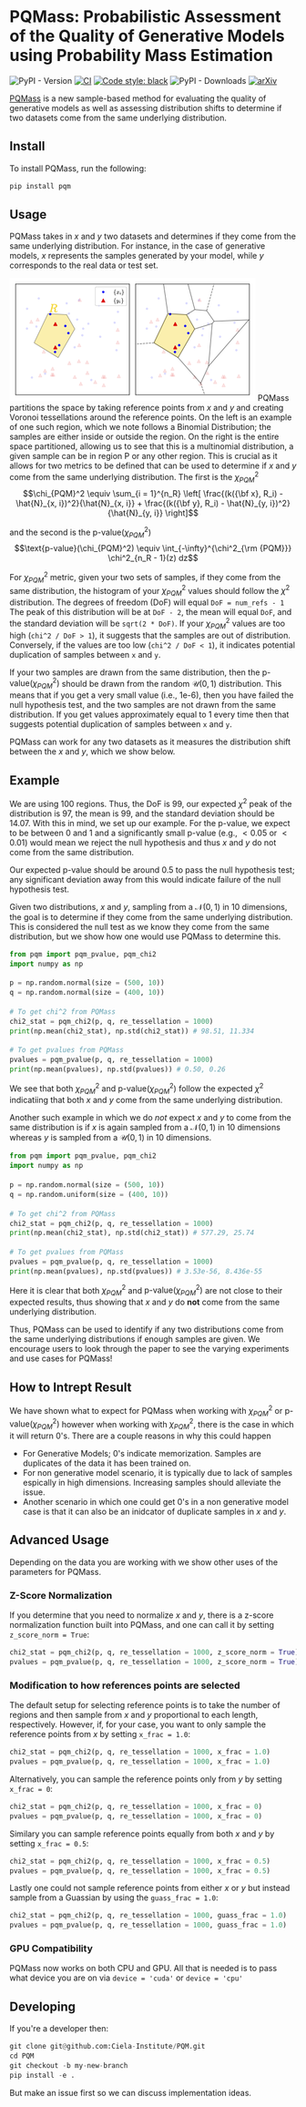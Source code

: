 # PQMass: Probabilistic Assessment of the Quality of Generative Models using Probability Mass Estimation

![PyPI - Version](https://img.shields.io/pypi/v/pqm?style=flat-square)
[![CI](https://github.com/Ciela-Institute/PQM/actions/workflows/ci.yml/badge.svg)](https://github.com/Ciela-Institute/PQM/actions/workflows/ci.yml)
[![Code style: black](https://img.shields.io/badge/code%20style-black-000000.svg)](https://github.com/psf/black)
![PyPI - Downloads](https://img.shields.io/pypi/dm/pqm)
[![arXiv](https://img.shields.io/badge/arXiv-2402.04355-b31b1b.svg)](https://arxiv.org/abs/2402.04355)

[PQMass](https://arxiv.org/abs/2402.04355) is a new sample-based method for evaluating the quality of generative models as well as assessing distribution shifts to determine if two datasets come from the same underlying distribution.

## Install

To install PQMass, run the following:

```bash
pip install pqm
```

## Usage

PQMass takes in $x$ and $y$ two datasets and determines if they come from the same underlying distribution. For instance, in the case of generative models, $x$ represents the samples generated by your model, while $y$ corresponds to the real data or test set.

![Headline plot showing an example tessellation for PQMass](media/Voronoi.png "")
PQMass partitions the space by taking reference points from $x$ and $y$ and creating Voronoi tessellations around the reference points. On the left is an example of one such region, which we note follows a Binomial Distribution; the samples are either inside or outside the region. On the right is the entire space partitioned, allowing us to see that this is a multinomial distribution, a given sample can be in region P or any other region. This is crucial as it allows for two metrics to be defined that can be used to determine if $x$ and $y$ come from the same underlying distribution. The first is the $\chi_{PQM}^2$
$$\chi_{PQM}^2 \equiv \sum_{i = 1}^{n_R} \left[ \frac{(k({\bf x}, R_i) - \hat{N}_{x, i})^2}{\hat{N}_{x, i}} + \frac{(k({\bf y}, R_i) - \hat{N}_{y, i})^2}{\hat{N}_{y, i}} \right]$$

and the second is the $\text{p-value}(\chi_{PQM}^2)$
$$\text{p-value}(\chi_{PQM}^2) \equiv \int_{-\infty}^{\chi^2_{\rm {PQM}}} \chi^2_{n_R - 1}(z) dz$$

For $\chi_{PQM}^2$ metric, given your two sets of samples, if they come from the same
distribution, the histogram of your $\chi_{PQM}^2$ values should follow the  $\chi^2$
distribution. The degrees of freedom (DoF) will equal `DoF = num_refs - 1` The
peak of this distribution will be at `DoF - 2`, the mean will equal `DoF`, and
the standard deviation will be `sqrt(2 * DoF)`. If your $\chi_{PQM}^2$ values are too
high (`chi^2 / DoF > 1`), it suggests that the samples are out of distribution.
Conversely, if the values are too low (`chi^2 / DoF < 1`), it indicates
potential duplication of samples between `x` and `y`.

If your two samples are drawn from the same distribution, then the $\text{p-value}(\chi_{PQM}^2)$
should be drawn from the random $\mathcal{U}(0,1)$ distribution. This means that if
you get a very small value (i.e., 1e-6), then you have failed the null
hypothesis test, and the two samples are not drawn from the same distribution.
If you get values approximately equal to 1 every time then that suggests
potential duplication of samples between `x` and `y`.

PQMass can work for any two datasets as it measures the distribution shift between the $x$ and $y$, which we show below.

## Example

We are using 100 regions. Thus, the DoF is 99, our expected $\chi^2$ peak of the distribution is 97, the mean is 99, and the standard deviation should be 14.07. With this in mind, we set up our example. For the p-value, we expect to be between 0 and 1 and a significantly small p-value (e.g., $< 0.05$ or $< 0.01$) would mean we reject the null hypothesis and thus $x$ and $y$ do not come from the same distribution.

Our expected p-value should be around 0.5 to pass the null hypothesis test; any significant deviation away from this would indicate failure of the null hypothesis test.

Given two distributions, $x$ and $y$, sampling from a $\mathcal{N}(0, 1)$ in 10 dimensions, the goal is to determine if they come from the same underlying distribution. This is considered the null test as we know they come from the same distribution, but we show how one would use PQMass to determine this.

```python
from pqm import pqm_pvalue, pqm_chi2
import numpy as np

p = np.random.normal(size = (500, 10))
q = np.random.normal(size = (400, 10))

# To get chi^2 from PQMass
chi2_stat = pqm_chi2(p, q, re_tessellation = 1000)
print(np.mean(chi2_stat), np.std(chi2_stat)) # 98.51, 11.334

# To get pvalues from PQMass
pvalues = pqm_pvalue(p, q, re_tessellation = 1000)
print(np.mean(pvalues), np.std(pvalues)) # 0.50, 0.26
```

We see that both $\chi_{PQM}^2$ and $\text{p-value}(\chi_{PQM}^2)$ follow the expected $\chi^2$ indicatiing that both $x$ and $y$ come from the same underlying distribution.

Another such example in which we do $\textit{not}$ expect $x$ and $y$ to come from the same distribution is if $x$ is again sampled from a $\mathcal{N}(0, 1)$ in 10 dimensions whereas $y$ is sampled from a $\mathcal{U}(0, 1)$ in 10 dimensions.

```python
from pqm import pqm_pvalue, pqm_chi2
import numpy as np

p = np.random.normal(size = (500, 10))
q = np.random.uniform(size = (400, 10))

# To get chi^2 from PQMass
chi2_stat = pqm_chi2(p, q, re_tessellation = 1000)
print(np.mean(chi2_stat), np.std(chi2_stat)) # 577.29, 25.74

# To get pvalues from PQMass
pvalues = pqm_pvalue(p, q, re_tessellation = 1000)
print(np.mean(pvalues), np.std(pvalues)) # 3.53e-56, 8.436e-55
```

Here it is clear that both $\chi_{PQM}^2$ and $\text{p-value}(\chi_{PQM}^2)$ are not close to their expected results, thus showing that $x$ and $y$ do $\textbf{not}$ come from the same underlying distribution.

Thus, PQMass can be used to identify if any two distributions come from the same underlying distributions if enough samples are given. We encourage users to look through the paper to see the varying experiments and use cases for PQMass!

## How to Intrept Result

We have shown what to expect for PQMass when working with $\chi_{PQM}^2$ or $\text{p-value}(\chi_{PQM}^2)$ however when working with $\chi_{PQM}^2$, there is the case in which it will return 0's. There are a couple reasons in why this could happen

- For Generative Models; 0's indicate memorization. Samples are duplicates of the data it has been trained on.
- For non generative model scenario, it is typically due to lack of samples espically in high dimensions. Increasing samples should alleviate the issue.
- Another scenario in which one could get 0's in a non generative model case is that it can also be an inidcator of duplicate samples in $x$ and $y$.

## Advanced Usage

Depending on the data you are working with we show other uses of the parameters for PQMass.

### Z-Score Normalization

If you determine that you need to normalize $x$ and $y$, there is a z-score normalization function built into PQMass, and one can call it by setting `z_score_norm = True`:

```python
chi2_stat = pqm_chi2(p, q, re_tessellation = 1000, z_score_norm = True)
pvalues = pqm_pvalue(p, q, re_tessellation = 1000, z_score_norm = True)
```

### Modification to how references points are selected

The default setup for selecting reference points is to take the number of regions and then sample from $x$ and $y$ proportional to each length, respectively. However, if, for your case, you want to only sample the reference points from $x$ by setting `x_frac = 1.0`:

```python
chi2_stat = pqm_chi2(p, q, re_tessellation = 1000, x_frac = 1.0)
pvalues = pqm_pvalue(p, q, re_tessellation = 1000, x_frac = 1.0)
```

Alternatively, you can sample the reference points only from $y$ by setting `x_frac = 0`:

```python
chi2_stat = pqm_chi2(p, q, re_tessellation = 1000, x_frac = 0)
pvalues = pqm_pvalue(p, q, re_tessellation = 1000, x_frac = 0)
```

Similary you can sample reference points equally from both $x$ and $y$ by setting `x_frac = 0.5`:

```python
chi2_stat = pqm_chi2(p, q, re_tessellation = 1000, x_frac = 0.5)
pvalues = pqm_pvalue(p, q, re_tessellation = 1000, x_frac = 0.5)
```

Lastly one could not sample reference points from either $x$ or $y$ but instead sample from a Guassian by using the `guass_frac = 1.0`:

```python
chi2_stat = pqm_chi2(p, q, re_tessellation = 1000, guass_frac = 1.0)
pvalues = pqm_pvalue(p, q, re_tessellation = 1000, guass_frac = 1.0)
```

### GPU Compatibility

PQMass now works on both CPU and GPU. All that is needed is to pass what device you are on via `device = 'cuda'` or `device = 'cpu'`

## Developing

If you're a developer then:

```python
git clone git@github.com:Ciela-Institute/PQM.git
cd PQM
git checkout -b my-new-branch
pip install -e .
```

But make an issue first so we can discuss implementation ideas.
